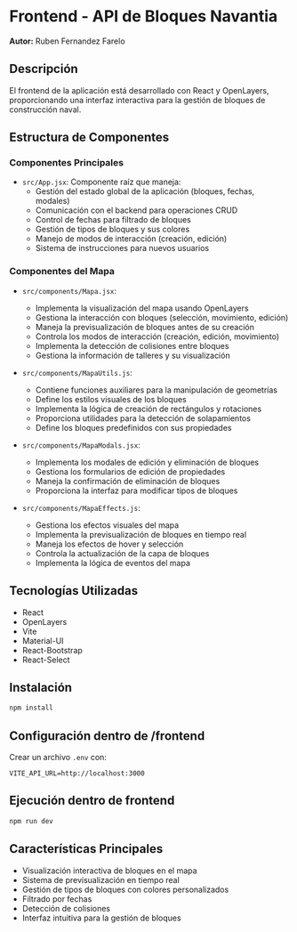 # Frontend - API de Bloques Navantia

**Autor:** Ruben Fernandez Farelo

## Descripción
El frontend de la aplicación está desarrollado con React y OpenLayers, proporcionando una interfaz interactiva para la gestión de bloques de construcción naval.

## Estructura de Componentes

### Componentes Principales
- `src/App.jsx`: Componente raíz que maneja:
  - Gestión del estado global de la aplicación (bloques, fechas, modales)
  - Comunicación con el backend para operaciones CRUD
  - Control de fechas para filtrado de bloques
  - Gestión de tipos de bloques y sus colores
  - Manejo de modos de interacción (creación, edición)
  - Sistema de instrucciones para nuevos usuarios

### Componentes del Mapa
- `src/components/Mapa.jsx`: 
  - Implementa la visualización del mapa usando OpenLayers
  - Gestiona la interacción con bloques (selección, movimiento, edición)
  - Maneja la previsualización de bloques antes de su creación
  - Controla los modos de interacción (creación, edición, movimiento)
  - Implementa la detección de colisiones entre bloques
  - Gestiona la información de talleres y su visualización

- `src/components/MapaUtils.js`: 
  - Contiene funciones auxiliares para la manipulación de geometrías
  - Define los estilos visuales de los bloques
  - Implementa la lógica de creación de rectángulos y rotaciones
  - Proporciona utilidades para la detección de solapamientos
  - Define los bloques predefinidos con sus propiedades

- `src/components/MapaModals.jsx`: 
  - Implementa los modales de edición y eliminación de bloques
  - Gestiona los formularios de edición de propiedades
  - Maneja la confirmación de eliminación de bloques
  - Proporciona la interfaz para modificar tipos de bloques

- `src/components/MapaEffects.js`: 
  - Gestiona los efectos visuales del mapa
  - Implementa la previsualización de bloques en tiempo real
  - Maneja los efectos de hover y selección
  - Controla la actualización de la capa de bloques
  - Implementa la lógica de eventos del mapa

## Tecnologías Utilizadas
- React
- OpenLayers
- Vite
- Material-UI
- React-Bootstrap
- React-Select

## Instalación
```bash dentro de /frontend
npm install
```

## Configuración dentro de /frontend
Crear un archivo `.env` con:
```
VITE_API_URL=http://localhost:3000
```

## Ejecución dentro de frontend
```bash
npm run dev
```

## Características Principales
- Visualización interactiva de bloques en el mapa
- Sistema de previsualización en tiempo real
- Gestión de tipos de bloques con colores personalizados
- Filtrado por fechas
- Detección de colisiones
- Interfaz intuitiva para la gestión de bloques 